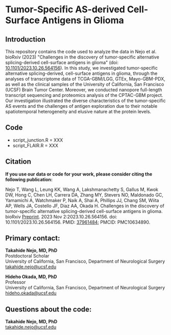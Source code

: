 # Tumor-Specific AS-derived Cell-Surface Antigens in Glioma

## Introduction  

This repository contains the code used to analyze the data in Nejo et al. bioRxiv (2023) "Challenges in the discovery of tumor-specific alternative splicing-derived cell-surface antigens in glioma" (doi: [10.1101/2023.10.26.564156](https://www.biorxiv.org/content/10.1101/2023.10.26.564156v2.full)). In this study, we investigated tumor-specific alternative splicing-derived, cell-surface antigens in glioma, through the analyses of transcriptome data of TCGA-GBM/LGG, GTEx, Mayo-GBM-PDX, as well as the clinical samples of the University of California, San Francisco (UCSF) Brain Tumor Center. Moreover, we conducted nanopore full-length transcript sequencing and proteomics analysis of the CPTAC-GBM project. Our investigation illustrated the diverse characteristics of the tumor-specific AS events and the challenges of antigen exploration due to their notable spatiotemporal heterogeneity and elusive nature at the protein levels. 


## Code

- script_junction.R = XXX
- script_FLAIR.R = XXX


## Citation

**If you use our data or code for your work, please consider citing the following publication:**  

Nejo T, Wang L, Leung KK, Wang A, Lakshmanachetty S, Gallus M, Kwok DW, Hong C, Chen LH, Carrera DA, Zhang MY, Stevers NO, Maldonado GC, Yamamichi A, Watchmaker P, Naik A, Shai A, Phillips JJ, Chang SM, Wiita AP, Wells JA, Costello JF, Diaz AA, Okada H. Challenges in the discovery of tumor-specific alternative splicing-derived cell-surface antigens in glioma. bioRxiv [Preprint](https://www.biorxiv.org/content/10.1101/2023.10.26.564156v2.full). 2023 Nov 2:2023.10.26.564156. doi: 10.1101/2023.10.26.564156. PMID: [37961484](https://pubmed.ncbi.nlm.nih.gov/37961484/); PMCID: PMC10634890.  
  
  
## Primary contact: 
  
**Takahide Nejo, MD, PhD**  
Postdoctoral Scholar  
University of California, San Francisco, Department of Neurological Surgery  
takahide.nejo@ucsf.edu  
  
  
**Hideho Okada, MD, PhD**  
Professor  
University of California, San Francisco, Department of Neurological Surgery  
hideho.okada@ucsf.edu  
  
  
## Questions about the code:  
  
**Takahide Nejo, MD, PhD**  
takahide.nejo@ucsf.edu

